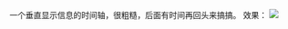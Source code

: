 一个垂直显示信息的时间轴，很粗糙，后面有时间再回头来搞搞。
效果：
<img src="http://linmuxi.github.io/me/screenshot/vtimeline.png"/>
